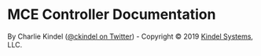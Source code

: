 # MCE Controller Documentation

By Charlie Kindel ([@ckindel on Twitter](http://www.twitter.com/ckindel)) - Copyright © 2019 [Kindel Systems](http://www.kindel.com), LLC.
